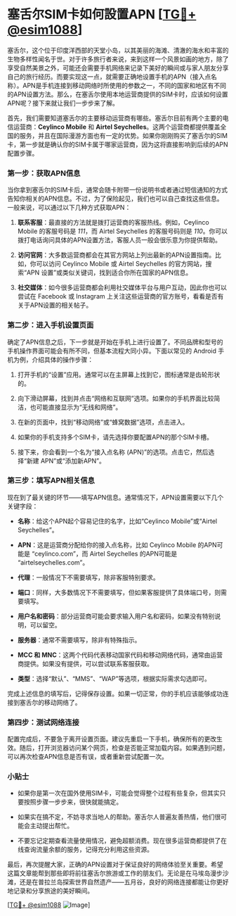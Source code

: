 # 塞舌尔SIM卡如何設置APN [[TG💪+ @esim1088](https://t.me/s/esim1088)]

塞舌尔，这个位于印度洋西部的天堂小岛，以其美丽的海滩、清澈的海水和丰富的生物多样性闻名于世。对于许多旅行者来说，来到这样一个风景如画的地方，除了享受自然美景之外，可能还会需要手机网络来记录下美好的瞬间或与家人朋友分享自己的旅行经历。而要实现这一点，就需要正确地设置手机的APN（接入点名称）。APN是手机连接到移动网络时所使用的参数之一，不同的国家和地区有不同的APN设置方法。那么，在塞舌尔使用本地运营商提供的SIM卡时，应该如何设置APN呢？接下来就让我们一步步来了解。

首先，我们需要知道塞舌尔的主要移动运营商有哪些。塞舌尔目前有两个主要的电信运营商：**Ceylinco Mobile** 和 **Airtel Seychelles**。这两个运营商都提供覆盖全国的服务，并且在国际漫游方面也有一定的优势。如果你刚刚购买了塞舌尔的SIM卡，第一步就是确认你的SIM卡属于哪家运营商，因为这将直接影响到后续的APN配置步骤。

### 第一步：获取APN信息

当你拿到塞舌尔的SIM卡后，通常会随卡附带一份说明书或者通过短信通知的方式告知你相关的APN信息。不过，为了保险起见，我们也可以自己查找这些信息。一般来说，可以通过以下几种方式获取APN：

1. **联系客服**：最直接的方法就是拨打运营商的客服热线。例如，Ceylinco Mobile 的客服号码是 *111*，而 Airtel Seychelles 的客服号码则是 *110*。你可以拨打电话询问具体的APN设置方法，客服人员一般会很乐意为你提供帮助。
   
2. **访问官网**：大多数运营商都会在其官方网站上列出最新的APN设置指南。比如，你可以访问 Ceylinco Mobile 或 Airtel Seychelles 的官方网站，搜索“APN 设置”或类似关键词，找到适合你所在国家的APN信息。

3. **社交媒体**：如今很多运营商都会利用社交媒体平台与用户互动，因此你也可以尝试在 Facebook 或 Instagram 上关注这些运营商的官方账号，看看是否有关于APN设置的相关帖子。

### 第二步：进入手机设置页面

确定了APN信息之后，下一步就是开始在手机上进行设置了。不同品牌和型号的手机操作界面可能会有所不同，但基本流程大同小异。下面以常见的 Android 手机为例，介绍具体的操作步骤：

1. 打开手机的“设置”应用。通常可以在主屏幕上找到它，图标通常是齿轮形状的。

2. 向下滑动屏幕，找到并点击“网络和互联网”选项。如果你的手机界面比较简洁，也可能直接显示为“无线和网络”。

3. 在新的页面中，找到“移动网络”或“蜂窝数据”选项，点击进入。

4. 如果你的手机支持多个SIM卡，请先选择你要配置APN的那个SIM卡槽。

5. 接下来，你会看到一个名为“接入点名称 (APN)”的选项。点击它，然后选择“新建 APN”或“添加新APN”。

### 第三步：填写APN相关信息

现在到了最关键的环节——填写APN信息。通常情况下，APN设置需要以下几个关键字段：

- **名称**：给这个APN起个容易记住的名字，比如“Ceylinco Mobile”或“Airtel Seychelles”。
  
- **APN**：这是运营商分配给你的接入点名称，比如 Ceylinco Mobile 的APN可能是 “ceylinco.com”，而 Airtel Seychelles 的APN可能是 “airtelseychelles.com”。

- **代理**：一般情况下不需要填写，除非客服特别要求。

- **端口**：同样，大多数情况下不需要填写，但如果客服提供了具体端口号，则需要填写。

- **用户名和密码**：部分运营商可能会要求输入用户名和密码，如果没有特别说明，可以留空。

- **服务器**：通常不需要填写，除非有特殊指示。

- **MCC 和 MNC**：这两个代码代表移动国家代码和移动网络代码，通常由运营商提供。如果没有提供，可以尝试联系客服获取。

- **类型**：选择“默认”、“MMS”、“WAP”等选项，根据实际需求勾选即可。

完成上述信息的填写后，记得保存设置。如果一切正常，你的手机应该能够成功连接到塞舌尔的移动网络了。

### 第四步：测试网络连接

配置完成后，不要急于离开设置页面。建议先重启一下手机，确保所有的更改生效。随后，打开浏览器访问某个网页，检查是否能正常加载内容。如果遇到问题，可以再次检查APN信息是否有误，或者重新尝试配置一次。

### 小贴士

- 如果你是第一次在国外使用SIM卡，可能会觉得整个过程有些复杂，但其实只要按照步骤一步步来，很快就能搞定。
  
- 如果实在搞不定，不妨寻求当地人的帮助。塞舌尔人普遍友善热情，他们很可能会主动提出帮忙。

- 不要忘记定期查看流量使用情况，避免超额消费。现在很多运营商都提供了在线查询流量余额的服务，记得充分利用这些资源。

最后，再次提醒大家，正确的APN设置对于保证良好的网络体验至关重要。希望这篇文章能帮到那些即将前往塞舌尔旅游或工作的朋友们。无论是在马埃岛漫步沙滩，还是在普拉兰岛探索世界自然遗产——五月谷，良好的网络连接都能让你更好地记录和分享旅途的美好瞬间。

[[TG💪+ @esim1088](https://t.me/s/esim1088) ![Image](https://i.postimg.cc/4NQfJmqS/Snipaste-2025-05-13-00-14-12.png)]